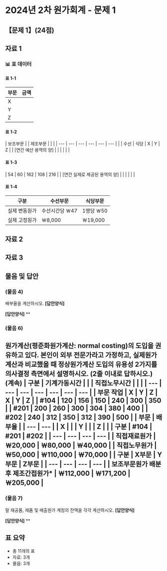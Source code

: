 <!--
Generated by: process-16-simple-structure-filler.py (v1.0)
Description: 간단한 구조 채우기
Generated at: 2025-07-12 13:09:00
-->

# 2024년 2차 원가회계 - 문제 1

## 【문제 1】(24점)

## 자료 1

### 📊 표 데이터

#### 표 1-1
| 부문 | 금액 |
| --- | --- |
| X |  |
| Y |  |
| Z |  |

#### 표 1-2
| 보조부문 |  | 제조부문 |  |  |
| --- | --- | --- | --- | --- | --- |
|  | 수선 | 식당 | X | Y | Z |
| [연간 예산 용역의 양] |  |  |  |  |  |

#### 표 1-3
| 54 | 60 | 162 | 108 | 216 |
| [연간 실제로 제공된 용역의 양] |  |  |  |  |  |

#### 표 1-4
| 구분 | 수선부문 | 식당부문 |
| --- | --- | --- |
| 실제 변동원가 | 수선시간당 ￦47 | 1명당 ￦50 |
| 실제 고정원가 | ￦8,000 | ￦19,000 |
## 자료 2
## 자료 3

## 물음 및 답안

### (물음 4)
배부율을 계산하시오.
**[답안양식]**

**[답안양식]**
**

### (물음 6)
원가계산(평준화원가계산: normal costing)의 도입을
권유하고 있다. 본인이 외부 전문가라고 가정하고,
실제원가계산과 비교했을 때 정상원가계산 도입의
유용성 2가지를 의사결정 측면에서 설명하시오. (2줄
이내로 답하시오.)
(계속)
| 구분 | 기계가동시간 |  |  | 직접노무시간 |  |  |
| --- | --- | --- | --- | --- | --- | --- |
| 부문
작업 | X | Y | Z | X | Y | Z |
| #104 | 120 | 156 | 150 | 240 | 300 | 350 |
| #201 | 200 | 260 | 300 | 304 | 380 | 400 |
| #202 | 240 | 312 | 350 | 312 | 390 | 500 |
| 부문 | 배부율 |
| --- | --- |
| X |  |
| Y |  |
| Z |  |
| 구분 | #104 | #201 | #202 |
| --- | --- | --- | --- |
| 직접재료원가 | ￦20,000 | ￦80,000 | ￦40,000 |
| 직접노무원가 | ￦50,000 | ￦110,000 | ￦70,000 |
| 구분 | X부문 | Y부문 | Z부문 |
| --- | --- | --- | --- |
| 보조부문원가
배분 후
제조간접원가* | ￦112,000 | ￦171,200 | ￦205,000 |
---

### (물음 7)
말 재공품, 제품 및 매출원가 계정의 잔액을 각각
계산하시오.
**[답안양식]**

**[답안양식]**
**

## 표 요약
- 총 11개의 표
- 자료: 3개
- 물음: 3개